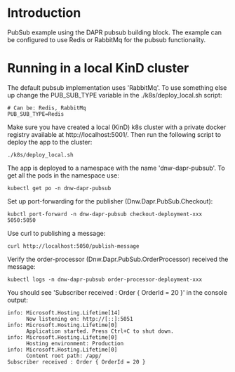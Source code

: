 # Introduction

PubSub example using the DAPR pubsub building block. The example can be configured to use Redis or RabbitMq for the pubsub functionality.    

# Running in a local KinD cluster

The default pubsub implementation uses 'RabbitMq'. To use something else up change the PUB_SUB_TYPE variable in the ./k8s/deploy_local.sh script:

```shell
# Can be: Redis, RabbitMq
PUB_SUB_TYPE=Redis
```

Make sure you have created a local (KinD) k8s cluster with a private docker registry available at http://localhost:5001/. Then run the following script to deploy the app to the cluster: 

```shell
./k8s/deploy_local.sh
```

The app is deployed to a namespace with the name 'dnw-dapr-pubsub'. To get all the pods in the namespace use:

```shell
kubectl get po -n dnw-dapr-pubsub
```

Set up port-forwarding for the publisher (Dnw.Dapr.PubSub.Checkout):

```shell
kubctl port-forward -n dnw-dapr-pubsub checkout-deployment-xxx 5050:5050
```

Use curl to publishing a message:

```shell
curl http://localhost:5050/publish-message
```

Verify the order-processor (Dnw.Dapr.PubSub.OrderProcessor) received the message:

```shell
kubectl logs -n dnw-dapr-pubsub order-processor-deployment-xxx 
```

You should see 'Subscriber received : Order { OrderId = 20 }' in the console output:

```shell
info: Microsoft.Hosting.Lifetime[14]
      Now listening on: http://[::]:5051
info: Microsoft.Hosting.Lifetime[0]
      Application started. Press Ctrl+C to shut down.
info: Microsoft.Hosting.Lifetime[0]
      Hosting environment: Production
info: Microsoft.Hosting.Lifetime[0]
      Content root path: /app/
Subscriber received : Order { OrderId = 20 }
```